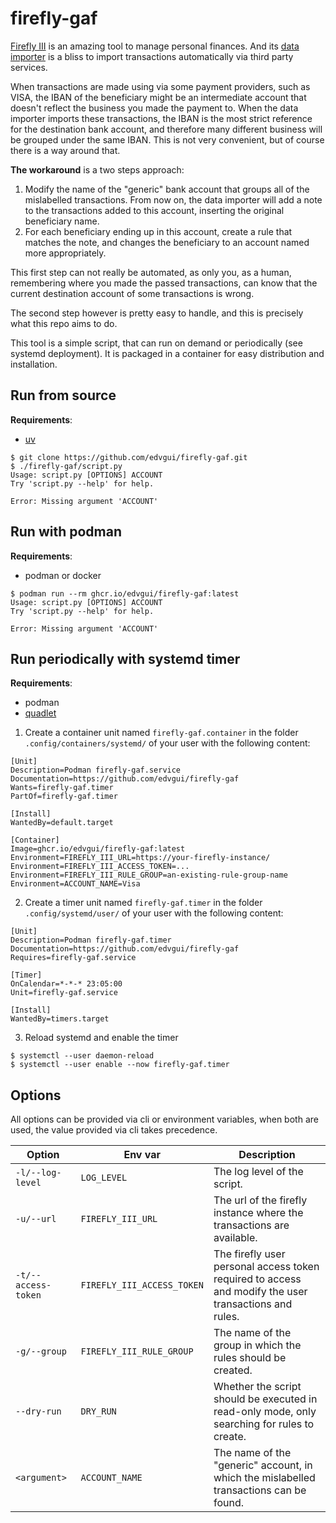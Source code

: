 # firefly-gaf

[Firefly III](https://github.com/firefly-iii/) is an amazing tool to manage personal finances.  And its [data importer](https://github.com/firefly-iii/data-importer) is a bliss to import transactions automatically via third party services.

When transactions are made using via some payment providers, such as VISA, the IBAN of the beneficiary might be an intermediate account that doesn't reflect the business you made the payment to.  When the data importer imports these transactions, the IBAN is the most strict reference for the destination bank account, and therefore many different business will be grouped under the same IBAN.  This is not very convenient, but of course there is a way around that.

**The workaround** is a two steps approach:
1. Modify the name of the "generic" bank account that groups all of the mislabelled transactions.  From now on, the data importer will add a note to the transactions added to this account, inserting the original beneficiary name.
2. For each beneficiary ending up in this account, create a rule that matches the note, and changes the beneficiary to an account named more appropriately.

This first step can not really be automated, as only you, as a human, remembering where you made the passed transactions, can know that the current destination account of some transactions is wrong.

The second step however is pretty easy to handle, and this is precisely what this repo aims to do.

This tool is a simple script, that can run on demand or periodically (see systemd deployment).  It is packaged in a container for easy distribution and installation.

## Run from source

**Requirements**:
- [uv](https://docs.astral.sh/uv/getting-started/installation/)

```console
$ git clone https://github.com/edvgui/firefly-gaf.git
$ ./firefly-gaf/script.py
Usage: script.py [OPTIONS] ACCOUNT
Try 'script.py --help' for help.

Error: Missing argument 'ACCOUNT'
```

## Run with podman

**Requirements**:
- podman or docker

```console
$ podman run --rm ghcr.io/edvgui/firefly-gaf:latest
Usage: script.py [OPTIONS] ACCOUNT
Try 'script.py --help' for help.

Error: Missing argument 'ACCOUNT'
```

## Run periodically with systemd timer

**Requirements**:
- podman
- [quadlet](https://docs.podman.io/en/latest/markdown/podman-quadlet-install.1.html)

1. Create a container unit named `firefly-gaf.container` in the folder `.config/containers/systemd/` of your user with the following content:
```systemd
[Unit]
Description=Podman firefly-gaf.service
Documentation=https://github.com/edvgui/firefly-gaf
Wants=firefly-gaf.timer
PartOf=firefly-gaf.timer

[Install]
WantedBy=default.target

[Container]
Image=ghcr.io/edvgui/firefly-gaf:latest
Environment=FIREFLY_III_URL=https://your-firefly-instance/
Environment=FIREFLY_III_ACCESS_TOKEN=...
Environment=FIREFLY_III_RULE_GROUP=an-existing-rule-group-name
Environment=ACCOUNT_NAME=Visa
```

2. Create a timer unit named `firefly-gaf.timer` in the folder `.config/systemd/user/` of your user with the following content:
```systemd
[Unit]
Description=Podman firefly-gaf.timer
Documentation=https://github.com/edvgui/firefly-gaf
Requires=firefly-gaf.service

[Timer]
OnCalendar=*-*-* 23:05:00
Unit=firefly-gaf.service

[Install]
WantedBy=timers.target
```

3. Reload systemd and enable the timer

```console
$ systemctl --user daemon-reload
$ systemctl --user enable --now firefly-gaf.timer
```

## Options

All options can be provided via cli or environment variables, when both are used, the value provided via cli takes precedence.

| Option | Env var | Description |
| --- | --- | --- |
| `-l/--log-level` | `LOG_LEVEL` | The log level of the script. |
| `-u/--url` | `FIREFLY_III_URL` | The url of the firefly instance where the transactions are available. |
| `-t/--access-token` | `FIREFLY_III_ACCESS_TOKEN` | The firefly user personal access token required to access and modify the user transactions and rules. |
| `-g/--group` | `FIREFLY_III_RULE_GROUP` | The name of the group in which the rules should be created. |
| `--dry-run` | `DRY_RUN` | Whether the script should be executed in read-only mode, only searching for rules to create. |
| `<argument>` | `ACCOUNT_NAME` | The name of the "generic" account, in which the mislabelled transactions can be found. |
